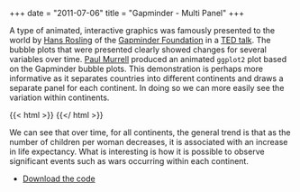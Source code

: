 +++
date = "2011-07-06"
title = "Gapminder - Multi Panel"
+++

A type of animated, interactive graphics was famously presented to the world by [Hans Rosling](https://en.wikipedia.org/wiki/Hans_Rosling) of the [Gapminder Foundation](https://www.gapminder.org/) in a [TED talk](https://www.ted.com/talks/hans_rosling_shows_the_best_stats_you_ve_ever_seen.html). The bubble plots that were presented clearly showed changes for several variables over time. [Paul Murrell](https://www.stat.auckland.ac.nz/~paul/) produced an animated `ggplot2` plot based on the Gapminder bubble plots. This demonstration is perhaps more informative as it separates countries into different continents and draws a separate panel for each continent. In doing so we can more easily see the variation within continents.

{{< html >}}
<object data="gapminder-multi-panel.svg" type="image/svg+xml"></object>
{{</ html >}}

We can see that over time, for all continents, the general trend is that as the number of children per woman decreases, it is associated with an increase in life expectancy. What is interesting is how it is possible to observe significant events such as wars occurring within each continent.

* [Download the code](gapminder-multi.zip)

